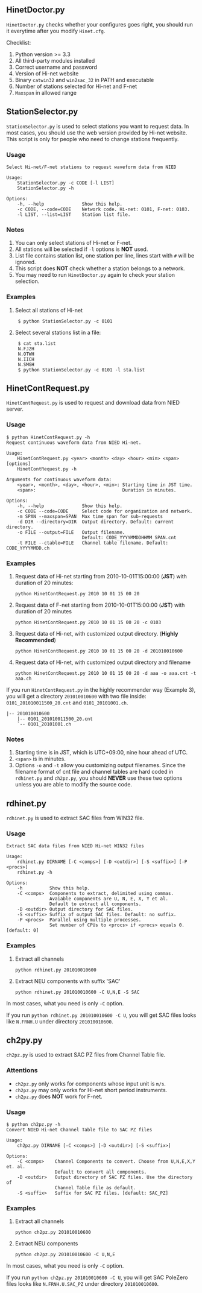 ## HinetDoctor.py ##

`HinetDoctor.py` checks whether your configures goes right, you should run it
everytime after you modify `Hinet.cfg`.

Checklist:

1. Python version >= 3.3
2. All third-party modules installed
3. Correct username and password
4. Version of Hi-net website
5. Binary `catwin32` and `win2sac_32` in PATH and executable
6. Number of stations selected for Hi-net and F-net
7. `Maxspan` in allowed range

## StationSelector.py ##

`StationSelector.py` is used to select stations you want to request data.
In most cases, you should use the web version provided by Hi-net website.
This script is only for people who need to change stations frequently.

### Usage ###

```
Select Hi-net/F-net stations to request waveform data from NIED

Usage:
    StationSelector.py -c CODE [-l LIST]
    StationSelector.py -h

Options:
    -h, --help              Show this help.
    -c CODE, --code=CODE    Network code. Hi-net: 0101, F-net: 0103.
    -l LIST, --list=LIST    Station list file.
```

### Notes ###

1. You can only select stations of Hi-net or F-net.
2. All stations will be selected if `-l` options is **NOT** used.
3. List file contains station list, one station per line, lines start with `#` will be ignored.
4. This script does **NOT** check whether a station belongs to a network.
5. You may need to run `HinetDoctor.py` again to check your station selection.

### Examples ###

1. Select all stations of Hi-net

        $ python StationSelector.py -c 0101

2. Select several stations list in a file:

        $ cat sta.list
        N.FJ2H
        N.OTWH
        N.IICH
        N.SMGH
        $ python StationSelector.py -c 0101 -l sta.list


## HinetContRequest.py ##

`HinetContRequest.py` is used to request and download data from NIED server.

### Usage ###

```
$ python HinetContRequest.py -h
Request continuous waveform data from NIED Hi-net.

Usage:
    HinetContRequest.py <year> <month> <day> <hour> <min> <span> [options]
    HinetContRequest.py -h

Arguments for continuous waveform data:
    <year>, <month>, <day>, <hour>, <min>: Starting time in JST time.
    <span>:                                Duration in minutes.

Options:
    -h, --help              Show this help.
    -c CODE --code=CODE     Select code for organization and network.
    -m SPAN --maxspan=SPAN  Max time span for sub-requests
    -d DIR --directory=DIR  Output directory. Default: current directory.
    -o FILE --output=FILE   Output filename.
                            Default: CODE_YYYYMMDDHHMM_SPAN.cnt
    -t FILE --ctable=FILE   Channel table filename. Default: CODE_YYYYMMDD.ch
```

### Examples ###

1.  Request data of Hi-net starting from 2010-10-01T15:00:00 (**JST**)
    with duration of 20 minutes:

        python HinetContRequest.py 2010 10 01 15 00 20

2.  Request data of F-net starting from 2010-10-01T15:00:00 (**JST**)
    with duration of 20 minutes

        python HinetContRequest.py 2010 10 01 15 00 20 -c 0103

3.  Request data of Hi-net, with customized output directory. (**Highly Recommended**)

        python HinetContRequest.py 2010 10 01 15 00 20 -d 201010010600

4.  Request data of Hi-net, with customized output directory and filename

        python HinetContRequest.py 2010 10 01 15 00 20 -d aaa -o aaa.cnt -t aaa.ch

If you run `HinetContRequest.py` in the highly recommender way (Example 3),
you will get a directory `201010010600` with two file inside:
`0101_201010011500_20.cnt` and `0101_20101001.ch`.

    |-- 201010010600
        |-- 0101_201010011500_20.cnt
        `-- 0101_20101001.ch

### Notes ###

1. Starting time is in JST, which is UTC+09:00, nine hour ahead of UTC.
2. `<span>` is in minutes.
3. Options `-o` and `-t` allow you customizing output filenames.
   Since the filename format of cnt file and channel tables are
   hard coded in `rdhinet.py` and `ch2pz.py`, you should **NEVER**
   use these two options unless you are able to modify the source code.

## rdhinet.py ##

`rdhinet.py` is used to extract SAC files from WIN32 file.

### Usage ###

```
Extract SAC data files from NIED Hi-net WIN32 files

Usage:
    rdhinet.py DIRNAME [-C <comps>] [-D <outdir>] [-S <suffix>] [-P <procs>]
    rdhinet.py -h

Options:
    -h          Show this help.
    -C <comps>  Components to extract, delimited using commas.
                Avaiable components are U, N, E, X, Y et al.
                Default to extract all components.
    -D <outdir> Output directory for SAC files.
    -S <suffix> Suffix of output SAC files. Default: no suffix.
    -P <procs>  Parallel using multiple processes.
                Set number of CPUs to <procs> if <procs> equals 0. [default: 0]
```

### Examples ###

1.  Extract all channels

        python rdhinet.py 201010010600

2.  Extract NEU components with suffix 'SAC'

        python rdhinet.py 201010010600 -C U,N,E -S SAC

In most cases, what you need is only `-C` option.

If you run `python rdhinet.py 201010010600 -C U`, you will get SAC files
looks like `N.FRNH.U` under directory `201010010600`.

## ch2py.py ##

`ch2pz.py` is used to extract SAC PZ files from Channel Table file.

### Attentions ###

- `ch2pz.py` only works for components whose input unit is `m/s`.
- `ch2pz.py` may only works for Hi-net short period instruments.
- `ch2pz.py` does **NOT** work for F-net.

### Usage ###

```
$ python ch2pz.py -h
Convert NIED Hi-net Channel Table file to SAC PZ files

Usage:
    ch2pz.py DIRNAME [-C <comps>] [-D <outdir>] [-S <suffix>]

Options:
    -C <comps>    Channel Components to convert. Choose from U,N,E,X,Y et. al.
                  Default to convert all components.
    -D <outdir>   Output directory of SAC PZ files. Use the directory of
                  Channel Table file as default.
    -S <suffix>   Suffix for SAC PZ files. [default: SAC_PZ]
```

### Examples ###

1.  Extract all channels

        python ch2pz.py 201010010600

2.  Extract NEU components

        python ch2pz.py 201010010600 -C U,N,E

In most cases, what you need is only `-C` option.

If you run `python ch2pz.py 201010010600 -C U`, you will get SAC PoleZero
files looks like `N.FRNH.U.SAC_PZ` under directory `201010010600`.
